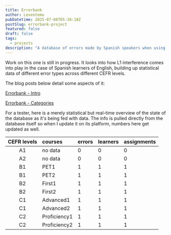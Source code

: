 ```yaml
---
title: Errorbank
author: Leventemo
pubDatetime: 2025-07-08T05:38:18Z
postSlug: errorbank-project
featured: false
draft: false
tags:
  - projects
description: "A database of errors made by Spanish speakers when using English."
---
```


Work on this one is still in progress. It looks into how L1 interference comes into play in the case of Spanish learners of English, building up statistical data of different error types across different CEFR levels.

The blog posts below detail some aspects of it:

[Errorbank - Intro](https://lvnt.info/posts/errorbank-intro/)

[Errorbank - Categories](https://lvnt.info/posts/errorbank-categories)

For a tester, here is a merely statistical but real-time overview of the state of the database as it's being fed with data. The info is pulled directly from the database itself so when I update it on its platform, numbers here get updated as well.

| CEFR levels |   courses   |  errors  | learners | assignments |
| :---------: | :---------- | :------- | :------- | :---------- |
| A1          | no data     | 0        | 0        | 0           |
| A2          | no data     | 0        | 0        | 0           |
| B1          | PET1        | 1        | 1        | 1           |
| B1          | PET2        | 1        | 1        | 1           |
| B2          | First1      | 1        | 1        | 1           |
| B2          | First2      | 1        | 1        | 1           |
| C1          | Advanced1   | 1        | 1        | 1           |
| C1          | Advanced2   | 1        | 1        | 1           |
| C2          | Proficiency1| 1        | 1        | 1           |
| C2          | Proficiency2| 1        | 1        | 1           |

